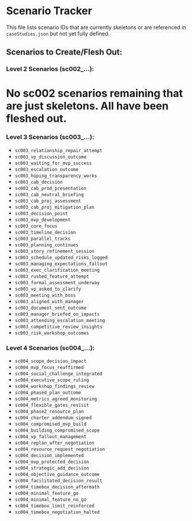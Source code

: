 # Scenario Tracker

This file lists scenario IDs that are currently skeletons or are referenced in `caseStudies.json` but not yet fully defined.

## Scenarios to Create/Flesh Out:

### Level 2 Scenarios (sc002_...):
# No sc002 scenarios remaining that are just skeletons. All have been fleshed out.

### Level 3 Scenarios (sc003_...):
- `sc003_relationship_repair_attempt`
- `sc003_vp_discussion_outcome`
- `sc003_waiting_for_mvp_success`
- `sc003_escalation_outcome`
- `sc003_hoping_transparency_works`
- `sc003_cab_decision`
- `sc003_cab_prod_presentation`
- `sc003_cab_neutral_briefing`
- `sc003_cab_proj_assessment`
- `sc003_cab_proj_mitigation_plan`
- `sc003_decision_point`
- `sc003_mvp_development`
- `sc003_core_focus`
- `sc003_timeline_decision`
- `sc003_parallel_tracks`
- `sc003_planning_continues`
- `sc003_story_refinement_session`
- `sc003_schedule_updated_risks_logged`
- `sc003_managing_expectations_fallout`
- `sc003_exec_clarification_meeting`
- `sc003_rushed_feature_attempt`
- `sc003_formal_assessment_underway`
- `sc003_vp_asked_to_clarify`
- `sc003_meeting_with_boss`
- `sc003_aligned_with_manager`
- `sc003_document_sent_outcome`
- `sc003_manager_briefed_on_impacts`
- `sc003_attending_escalation_meeting`
- `sc003_competitive_review_insights`
- `sc003_risk_workshop_outcomes`

### Level 4 Scenarios (sc004_...):
- `sc004_scope_decision_impact`
- `sc004_mvp_focus_reaffirmed`
- `sc004_social_challenge_integrated`
- `sc004_executive_scope_ruling`
- `sc004_workshop_findings_review`
- `sc004_phased_plan_outcome`
- `sc004_metrics_agreed_monitoring`
- `sc004_flexible_gates_revisit`
- `sc004_phase2_resource_plan`
- `sc004_charter_addendum_signed`
- `sc004_compromised_mvp_build`
- `sc004_building_compromised_scope`
- `sc004_vp_fallout_management`
- `sc004_replan_after_negotiation`
- `sc004_resource_request_negotiation`
- `sc004_decision_implemented`
- `sc004_mvp_protected_decision`
- `sc004_strategic_add_decision`
- `sc004_objective_guidance_outcome`
- `sc004_facilitated_decision_result`
- `sc004_timebox_decision_aftermath`
- `sc004_minimal_feature_go`
- `sc004_minimal_feature_no_go`
- `sc004_timebox_limit_reinforced`
- `sc004_timebox_negotiation_halted`